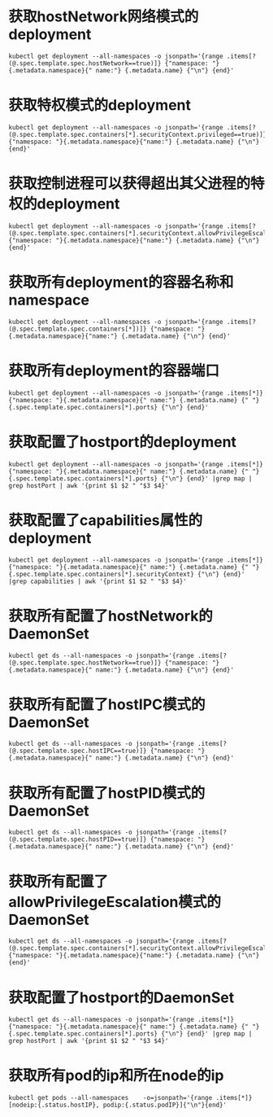 # 获取hostNetwork网络模式的deployment

```
kubectl get deployment --all-namespaces -o jsonpath='{range .items[?(@.spec.template.spec.hostNetwork==true)]} {"namespace: "} {.metadata.namespace}{" name:"} {.metadata.name} {"\n"} {end}'
```
# 获取特权模式的deployment

```
kubectl get deployment --all-namespaces -o jsonpath='{range .items[?(@.spec.template.spec.containers[*].securityContext.privileged==true)]} {"namespace: "}{.metadata.namespace}{"name:"} {.metadata.name} {"\n"} {end}'
```

# 获取控制进程可以获得超出其父进程的特权的deployment

```
kubectl get deployment --all-namespaces -o jsonpath='{range .items[?(@.spec.template.spec.containers[*].securityContext.allowPrivilegeEscalation==true)]} {"namespace: "}{.metadata.namespace}{"name:"} {.metadata.name} {"\n"} {end}'
```

# 获取所有deployment的容器名称和namespace

```
kubectl get deployment --all-namespaces -o jsonpath='{range .items[?(@.spec.template.spec.containers[*])]} {"namespace: "}{.metadata.namespace}{"name:"} {.metadata.name} {"\n"} {end}'
```

# 获取所有deployment的容器端口

```
kubectl get deployment --all-namespaces -o jsonpath='{range .items[*]} {"namespace: "}{.metadata.namespace}{" name:"} {.metadata.name} {" "}{.spec.template.spec.containers[*].ports} {"\n"} {end}'
```

# 获取配置了hostport的deployment

```
kubectl get deployment --all-namespaces -o jsonpath='{range .items[*]} {"namespace: "}{.metadata.namespace}{" name:"} {.metadata.name} {" "}{.spec.template.spec.containers[*].ports} {"\n"} {end}' |grep map | grep hostPort | awk '{print $1 $2 " "$3 $4}'
```
 
# 获取配置了capabilities属性的deployment

```
kubectl get deployment --all-namespaces -o jsonpath='{range .items[*]} {"namespace: "}{.metadata.namespace}{" name:"} {.metadata.name} {" "}{.spec.template.spec.containers[*].securityContext} {"\n"} {end}' |grep capabilities | awk '{print $1 $2 " "$3 $4}'
```
 
# 获取所有配置了hostNetwork的DaemonSet

```
kubectl get ds --all-namespaces -o jsonpath='{range .items[?(@.spec.template.spec.hostNetwork==true)]} {"namespace: "} {.metadata.namespace}{" name:"} {.metadata.name} {"\n"} {end}'
```

# 获取所有配置了hostIPC模式的DaemonSet

```
kubectl get ds --all-namespaces -o jsonpath='{range .items[?(@.spec.template.spec.hostIPC==true)]} {"namespace: "} {.metadata.namespace}{" name:"} {.metadata.name} {"\n"} {end}'
```

# 获取所有配置了hostPID模式的DaemonSet

```
kubectl get ds --all-namespaces -o jsonpath='{range .items[?(@.spec.template.spec.hostPID==true)]} {"namespace: "} {.metadata.namespace}{" name:"} {.metadata.name} {"\n"} {end}'
```

# 获取所有配置了allowPrivilegeEscalation模式的DaemonSet

```
kubectl get ds --all-namespaces -o jsonpath='{range .items[?(@.spec.template.spec.containers[*].securityContext.allowPrivilegeEscalation==true)]} {"namespace: "}{.metadata.namespace}{"name:"} {.metadata.name} {"\n"} {end}'
```
 
# 获取配置了hostport的DaemonSet

```
kubectl get ds --all-namespaces -o jsonpath='{range .items[*]} {"namespace: "}{.metadata.namespace}{" name:"} {.metadata.name} {" "}{.spec.template.spec.containers[*].ports} {"\n"} {end}' |grep map | grep hostPort | awk '{print $1 $2 " "$3 $4}'
```

# 获取所有pod的ip和所在node的ip

```
kubectl get pods --all-namespaces    -o=jsonpath='{range .items[*]}[nodeip:{.status.hostIP}, podip:{.status.podIP}]{"\n"}{end}'
```